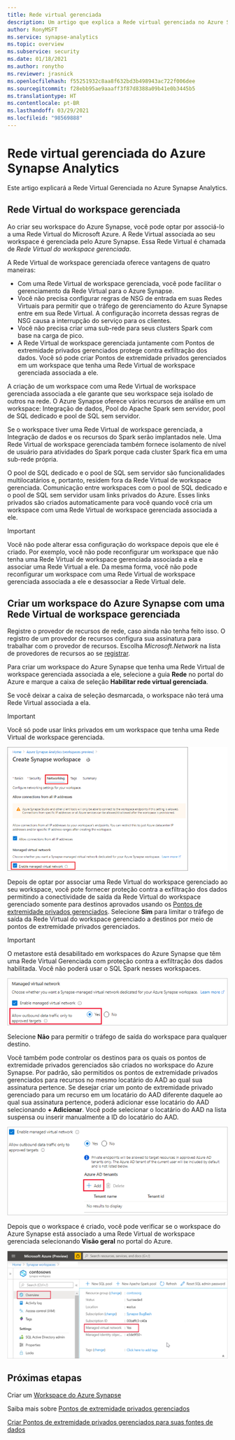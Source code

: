 ```yaml
---
title: Rede virtual gerenciada
description: Um artigo que explica a Rede virtual gerenciada no Azure Synapse Analytics
author: RonyMSFT
ms.service: synapse-analytics
ms.topic: overview
ms.subservice: security
ms.date: 01/18/2021
ms.author: ronytho
ms.reviewer: jrasnick
ms.openlocfilehash: f55251932c8aa8f632bd3b498943ac722f006dee
ms.sourcegitcommit: f28ebb95ae9aaaff3f87d8388a09b41e0b3445b5
ms.translationtype: HT
ms.contentlocale: pt-BR
ms.lasthandoff: 03/29/2021
ms.locfileid: "98569888"
---
```

# <a name="azure-synapse-analytics-managed-virtual-network"></a>Rede virtual gerenciada do Azure Synapse Analytics

Este artigo explicará a Rede Virtual Gerenciada no Azure Synapse Analytics.

## <a name="managed-workspace-virtual-network"></a>Rede Virtual do workspace gerenciada

Ao criar seu workspace do Azure Synapse, você pode optar por associá-lo a uma Rede Virtual do Microsoft Azure. A Rede Virtual associada ao seu workspace é gerenciada pelo Azure Synapse. Essa Rede Virtual é chamada de *Rede Virtual do workspace gerenciada*.

A Rede Virtual de workspace gerenciada oferece vantagens de quatro maneiras:

- Com uma Rede Virtual de workspace gerenciada, você pode facilitar o gerenciamento da Rede Virtual para o Azure Synapse.
- Você não precisa configurar regras de NSG de entrada em suas Redes Virtuais para permitir que o tráfego de gerenciamento do Azure Synapse entre em sua Rede Virtual. A configuração incorreta dessas regras de NSG causa a interrupção do serviço para os clientes.
- Você não precisa criar uma sub-rede para seus clusters Spark com base na carga de pico.
- A Rede Virtual de workspace gerenciada juntamente com Pontos de extremidade privados gerenciados protege contra exfiltração dos dados. Você só pode criar Pontos de extremidade privados gerenciados em um workspace que tenha uma Rede Virtual de workspace gerenciada associada a ele.

A criação de um workspace com uma Rede Virtual de workspace gerenciada associada a ele garante que seu workspace seja isolado de outros na rede. O Azure Synapse oferece vários recursos de análise em um workspace: Integração de dados, Pool do Apache Spark sem servidor, pool de SQL dedicado e pool de SQL sem servidor.

Se o workspace tiver uma Rede Virtual de workspace gerenciada, a Integração de dados e os recursos do Spark serão implantados nele. Uma Rede Virtual de workspace gerenciada também fornece isolamento de nível de usuário para atividades do Spark porque cada cluster Spark fica em uma sub-rede própria.

O pool de SQL dedicado e o pool de SQL sem servidor são funcionalidades multilocatários e, portanto, residem fora da Rede Virtual de workspace gerenciada. Comunicação entre workspaces com o pool de SQL dedicado e o pool de SQL sem servidor usam links privados do Azure. Esses links privados são criados automaticamente para você quando você cria um workspace com uma Rede Virtual de workspace gerenciada associada a ele.

>[!IMPORTANT]
>Você não pode alterar essa configuração do workspace depois que ele é criado. Por exemplo, você não pode reconfigurar um workspace que não tenha uma Rede Virtual de workspace gerenciada associada a ela e associar uma Rede Virtual a ele. Da mesma forma, você não pode reconfigurar um workspace com uma Rede Virtual de workspace gerenciada associada a ele e desassociar a Rede Virtual dele.

## <a name="create-an-azure-synapse-workspace-with-a-managed-workspace-virtual-network"></a>Criar um workspace do Azure Synapse com uma Rede Virtual de workspace gerenciada

Registre o provedor de recursos de rede, caso ainda não tenha feito isso. O registro de um provedor de recursos configura sua assinatura para trabalhar com o provedor de recursos. Escolha *Microsoft.Network* na lista de provedores de recursos ao se [registrar](../../azure-resource-manager/management/resource-providers-and-types.md).

Para criar um workspace do Azure Synapse que tenha uma Rede Virtual de workspace gerenciada associada a ele, selecione a guia **Rede** no portal do Azure e marque a caixa de seleção **Habilitar rede virtual gerenciada**.

Se você deixar a caixa de seleção desmarcada, o workspace não terá uma Rede Virtual associada a ela.

>[!IMPORTANT]
>Você só pode usar links privados em um workspace que tenha uma Rede Virtual de workspace gerenciada.

![Habilitar Rede Virtual do workspace gerenciada](./media/synapse-workspace-managed-vnet/enable-managed-vnet-1.png)

Depois de optar por associar uma Rede Virtual do workspace gerenciado ao seu workspace, você pote fornecer proteção contra a exfiltração dos dados permitindo a conectividade de saída da Rede Virtual do workspace gerenciado somente para destinos aprovados usando os [Pontos de extremidade privados gerenciados](./synapse-workspace-managed-private-endpoints.md). Selecione **Sim** para limitar o tráfego de saída da Rede Virtual do workspace gerenciado a destinos por meio de pontos de extremidade privados gerenciados. 


>[!IMPORTANT]
>O metastore está desabilitado em workspaces do Azure Synapse que têm uma Rede Virtual Gerenciada com proteção contra a exfiltração dos dados habilitada. Você não poderá usar o SQL Spark nesses workspaces.

![Tráfego de saída usando pontos de extremidade privados gerenciados](./media/synapse-workspace-managed-vnet/select-outbound-connectivity.png)

Selecione **Não** para permitir o tráfego de saída do workspace para qualquer destino.

Você também pode controlar os destinos para os quais os pontos de extremidade privados gerenciados são criados no workspace do Azure Synapse. Por padrão, são permitidos os pontos de extremidade privados gerenciados para recursos no mesmo locatário do AAD ao qual sua assinatura pertence. Se desejar criar um ponto de extremidade privado gerenciado para um recurso em um locatário do AAD diferente daquele ao qual sua assinatura pertence, poderá adicionar esse locatário do AAD selecionando **+ Adicionar**. Você pode selecionar o locatário do AAD na lista suspensa ou inserir manualmente a ID do locatário do AAD.

![Adicionar locatários adicionais do AAD](./media/synapse-workspace-managed-vnet/add-additional-azure-active-directory-tenants.png)

Depois que o workspace é criado, você pode verificar se o workspace do Azure Synapse está associado a uma Rede Virtual de workspace gerenciada selecionando **Visão geral** no portal do Azure.

![Visão geral do workspace no portal do Azure](./media/synapse-workspace-managed-vnet/enable-managed-vnet-2.png)

## <a name="next-steps"></a>Próximas etapas

Criar um [Workspace do Azure Synapse](../quickstart-create-workspace.md)

Saiba mais sobre [Pontos de extremidade privados gerenciados](./synapse-workspace-managed-private-endpoints.md)

[Criar Pontos de extremidade privados gerenciados para suas fontes de dados](./how-to-create-managed-private-endpoints.md)

